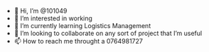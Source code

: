 - 👋 Hi, I’m @101049
- 👀 I’m interested in working 
- 🌱 I’m currently learning Logistics Management 
- 💞️ I’m looking to collaborate on any sort of project that I’m useful
- 📫 How to reach me throught a 0764981727

<!---
101049/101049 is a ✨ special ✨ repository because its `README.md` (this file) appears on your GitHub profile.
You can click the Preview link to take a look at your changes.
--->

